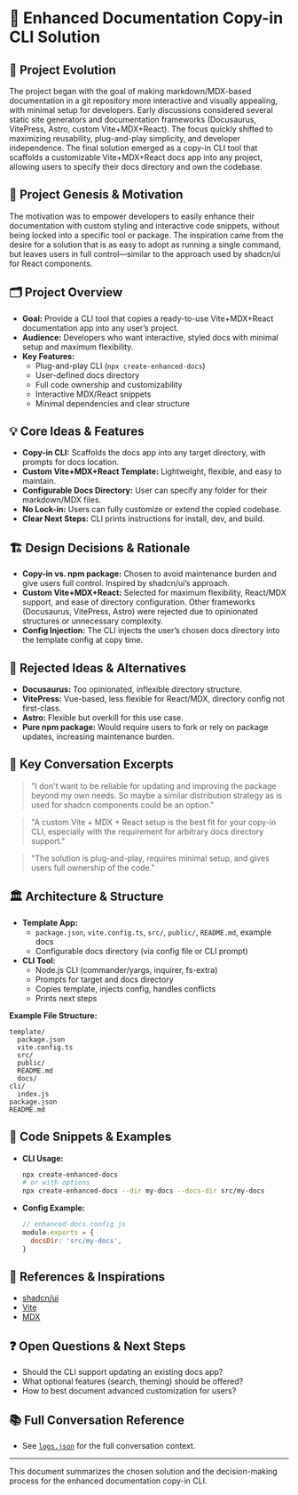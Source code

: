 # 📝 Enhanced Documentation Copy-in CLI Solution

## 🔄 Project Evolution
The project began with the goal of making markdown/MDX-based documentation in a git repository more interactive and visually appealing, with minimal setup for developers. Early discussions considered several static site generators and documentation frameworks (Docusaurus, VitePress, Astro, custom Vite+MDX+React). The focus quickly shifted to maximizing reusability, plug-and-play simplicity, and developer independence. The final solution emerged as a copy-in CLI tool that scaffolds a customizable Vite+MDX+React docs app into any project, allowing users to specify their docs directory and own the codebase.

## 🌱 Project Genesis & Motivation
The motivation was to empower developers to easily enhance their documentation with custom styling and interactive code snippets, without being locked into a specific tool or package. The inspiration came from the desire for a solution that is as easy to adopt as running a single command, but leaves users in full control—similar to the approach used by shadcn/ui for React components.

## 🗂️ Project Overview
- **Goal:** Provide a CLI tool that copies a ready-to-use Vite+MDX+React documentation app into any user’s project.
- **Audience:** Developers who want interactive, styled docs with minimal setup and maximum flexibility.
- **Key Features:**
  - Plug-and-play CLI (`npx create-enhanced-docs`)
  - User-defined docs directory
  - Full code ownership and customizability
  - Interactive MDX/React snippets
  - Minimal dependencies and clear structure

## 💡 Core Ideas & Features
- **Copy-in CLI:** Scaffolds the docs app into any target directory, with prompts for docs location.
- **Custom Vite+MDX+React Template:** Lightweight, flexible, and easy to maintain.
- **Configurable Docs Directory:** User can specify any folder for their markdown/MDX files.
- **No Lock-in:** Users can fully customize or extend the copied codebase.
- **Clear Next Steps:** CLI prints instructions for install, dev, and build.

## 🏗️ Design Decisions & Rationale
- **Copy-in vs. npm package:** Chosen to avoid maintenance burden and give users full control. Inspired by shadcn/ui’s approach.
- **Custom Vite+MDX+React:** Selected for maximum flexibility, React/MDX support, and ease of directory configuration. Other frameworks (Docusaurus, VitePress, Astro) were rejected due to opinionated structures or unnecessary complexity.
- **Config Injection:** The CLI injects the user’s chosen docs directory into the template config at copy time.

## 🚫 Rejected Ideas & Alternatives
- **Docusaurus:** Too opinionated, inflexible directory structure.
- **VitePress:** Vue-based, less flexible for React/MDX, directory config not first-class.
- **Astro:** Flexible but overkill for this use case.
- **Pure npm package:** Would require users to fork or rely on package updates, increasing maintenance burden.

## 💬 Key Conversation Excerpts
> "I don't want to be reliable for updating and improving the package beyond my own needs. So maybe a similar distribution strategy as is used for shadcn components could be an option."

> "A custom Vite + MDX + React setup is the best fit for your copy-in CLI, especially with the requirement for arbitrary docs directory support."

> "The solution is plug-and-play, requires minimal setup, and gives users full ownership of the code."

## 🏛️ Architecture & Structure
- **Template App:**
  - `package.json`, `vite.config.ts`, `src/`, `public/`, `README.md`, example docs
  - Configurable docs directory (via config file or CLI prompt)
- **CLI Tool:**
  - Node.js CLI (commander/yargs, inquirer, fs-extra)
  - Prompts for target and docs directory
  - Copies template, injects config, handles conflicts
  - Prints next steps

**Example File Structure:**
```
template/
  package.json
  vite.config.ts
  src/
  public/
  README.md
  docs/
cli/
  index.js
package.json
README.md
```

## 🧩 Code Snippets & Examples
- **CLI Usage:**
  ```sh
  npx create-enhanced-docs
  # or with options
  npx create-enhanced-docs --dir my-docs --docs-dir src/my-docs
  ```
- **Config Example:**
  ```js
  // enhanced-docs.config.js
  module.exports = {
    docsDir: 'src/my-docs',
  }
  ```

## 🔗 References & Inspirations
- [shadcn/ui](https://ui.shadcn.com/)
- [Vite](https://vitejs.dev/)
- [MDX](https://mdxjs.com/)

## ❓ Open Questions & Next Steps
- Should the CLI support updating an existing docs app?
- What optional features (search, theming) should be offered?
- How to best document advanced customization for users?

## 📚 Full Conversation Reference
- See [`logs.json`](../../games/basketball/logs.json) for the full conversation context.

---

This document summarizes the chosen solution and the decision-making process for the enhanced documentation copy-in CLI.
